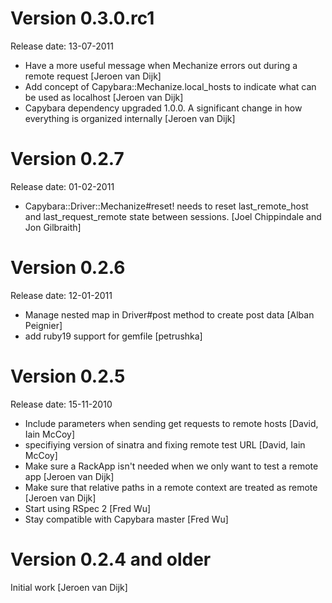 # Version 0.3.0.rc1
Release date: 13-07-2011

- Have a more useful message when Mechanize errors out during a remote request [Jeroen van Dijk]
- Add concept of Capybara::Mechanize.local_hosts to indicate what can be used as localhost [Jeroen van Dijk]
- Capybara dependency upgraded 1.0.0. A significant change in how everything is organized internally [Jeroen van Dijk]

# Version 0.2.7
Release date: 01-02-2011

- Capybara::Driver::Mechanize#reset! needs to reset last_remote_host and last_request_remote state between sessions. [Joel Chippindale and Jon Gilbraith]

# Version 0.2.6
Release date: 12-01-2011

- Manage nested map in Driver#post method to create post data [Alban Peignier]
- add ruby19 support for gemfile [petrushka]

# Version 0.2.5
Release date: 15-11-2010

- Include parameters when sending get requests to remote hosts [David, Iain McCoy]
- specifiying version of sinatra and fixing remote test URL [David, Iain McCoy]
- Make sure a RackApp isn't needed when we only want to test a remote app [Jeroen van Dijk]
- Make sure that relative paths in a remote context are treated as remote [Jeroen van Dijk]
- Start using RSpec 2 [Fred Wu]
- Stay compatible with Capybara master [Fred Wu]

# Version 0.2.4 and older

Initial work [Jeroen van Dijk]